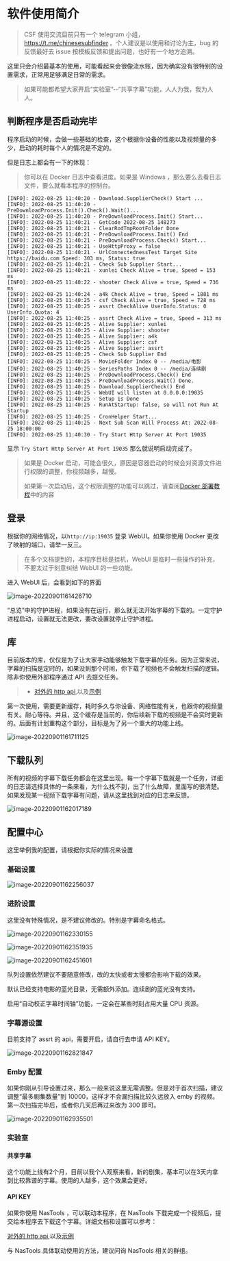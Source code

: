 # 软件使用简介

> CSF 使用交流目前只有一个 telegram 小组，https://t.me/chinesesubfinder 。个人建议是以使用和讨论为主，bug 的反馈最好去 issue 按模板反馈和提出问题，也好有一个地方追溯。

这里只会介绍最基本的使用，可能看起来会很像流水账，因为确实没有很特别的设置需求，正常用足够满足日常的需求。

> 如果可能都希望大家开启“实验室”--“共享字幕”功能，人人为我，我为人人。

## 判断程序是否启动完毕

程序启动的时候，会做一些基础的检查，这个根据你设备的性能以及视频量的多少，启动的耗时每个人的情况是不定的。

但是日志上都会有一下的体现：

> 你可以在 Docker 日志中查看进度。如果是 Windows ，那么要么去看日志文件，要么就看本程序的控制台。

```
[INFO]: 2022-08-25 11:40:20 - Download.SupplierCheck() Start ...
[INFO]: 2022-08-25 11:40:20 - PreDownloadProcess.Init().Check().Wait()...
[INFO]: 2022-08-25 11:40:20 - PreDownloadProcess.Init() Start...
[INFO]: 2022-08-25 11:40:21 - GetCode 2022-08-25 148273
[INFO]: 2022-08-25 11:40:21 - ClearRodTmpRootFolder Done
[INFO]: 2022-08-25 11:40:21 - PreDownloadProcess.Init() End
[INFO]: 2022-08-25 11:40:21 - PreDownloadProcess.Check() Start...
[INFO]: 2022-08-25 11:40:21 - UseHttpProxy = false
[INFO]: 2022-08-25 11:40:21 - UrlConnectednessTest Target Site https://baidu.com Speed: 303 ms, Status: true
[INFO]: 2022-08-25 11:40:21 - Check Sub Supplier Start...
[INFO]: 2022-08-25 11:40:21 - xunlei Check Alive = true, Speed = 153 ms
[INFO]: 2022-08-25 11:40:22 - shooter Check Alive = true, Speed = 736 ms
[INFO]: 2022-08-25 11:40:24 - a4k Check Alive = true, Speed = 1881 ms
[INFO]: 2022-08-25 11:40:25 - csf Check Alive = true, Speed = 728 ms
[INFO]: 2022-08-25 11:40:25 - assrt CheckAlive UserInfo.Status: 0 UserInfo.Quota: 4
[INFO]: 2022-08-25 11:40:25 - assrt Check Alive = true, Speed = 313 ms
[INFO]: 2022-08-25 11:40:25 - Alive Supplier: xunlei
[INFO]: 2022-08-25 11:40:25 - Alive Supplier: shooter
[INFO]: 2022-08-25 11:40:25 - Alive Supplier: a4k
[INFO]: 2022-08-25 11:40:25 - Alive Supplier: csf
[INFO]: 2022-08-25 11:40:25 - Alive Supplier: assrt
[INFO]: 2022-08-25 11:40:25 - Check Sub Supplier End
[INFO]: 2022-08-25 11:40:25 - MovieFolder Index 0 -- /media/电影
[INFO]: 2022-08-25 11:40:25 - SeriesPaths Index 0 -- /media/连续剧
[INFO]: 2022-08-25 11:40:25 - PreDownloadProcess.Check() End
[INFO]: 2022-08-25 11:40:25 - PreDownloadProcess.Wait() Done.
[INFO]: 2022-08-25 11:40:25 - Download.SupplierCheck() End
[INFO]: 2022-08-25 11:40:25 - WebUI will listen at 0.0.0.0:19035
[INFO]: 2022-08-25 11:40:25 - Setup is Done
[INFO]: 2022-08-25 11:40:25 - RunAtStartup: false, so will not Run At Startup
[INFO]: 2022-08-25 11:40:25 - CronHelper Start...
[INFO]: 2022-08-25 11:40:25 - Next Sub Scan Will Process At: 2022-08-25 18:00:00
[INFO]: 2022-08-25 11:40:30 - Try Start Http Server At Port 19035
```

显示 `Try Start Http Server At Port 19035` 那么就说明启动完成了。

> 如果是 Docker 启动，可能会很久，原因是容器启动的时候会对资源文件进行权限的调整，你视频越多，越慢。
>
> 如果第一次启动后，这个权限调整的功能可以跳过，请查阅[Docker 部署教程](https://github.com/allanpk716/ChineseSubFinder/blob/master/docker/readme.md)中的内容

## 登录

根据你的网络情况，以`http://ip:19035` 登录 WebUI。如果你使用 Docker 更改了映射的端口，请举一反三。

> 在多个文档提到的，本程序目标是挂机，WebUI 是临时一些操作的补充，不要太过于刻意纠结 WebUI 的一些功能。

进入 WebUI 后，会看到如下的界面

![image-20220901161426710](软件使用简介.assets/image-20220901161426710.png)

“总览”中的守护进程，如果没有在运行，那么就无法开始字幕的下载的。一定守护进程启动，设置就无法更改，要改设置就停止守护进程。

## 库

目前版本的库，仅仅是为了让大家手动能够触发下载字幕的任务。因为正常来说，字幕的扫描是定时的，如果没到那个时间，你下载了视频也不会触发扫描的逻辑。除非你使用外部程序通过 API 去提交任务。

> - [对外的 http api](https://github.com/allanpk716/ChineseSubFinder/tree/docs/DesignFile/ApiKey设计),以及[示例](https://github.com/allanpk716/ChineseSubFinder/issues/336)

第一次使用，需要更新缓存，耗时多久与你设备、网络性能有关，也跟你的视频量有关。耐心等待。并且，这个缓存是当前的，你后续新下载的视频是不会实时更新的。后面有计划重构这个部分，目标是为了另一个重大的功能上线。

![image-20220901161711125](软件使用简介.assets/image-20220901161711125.png)

## 下载队列

所有的视频的字幕下载任务都会在这里出现。每一个字幕下载就是一个任务，详细的日志请选择具体的一条来看，为什么找不到，出了什么故障，里面写的很清楚。如果发现某一视频下载字幕有问题，请从这里找到对应的日志来反馈。

![image-20220901162017189](软件使用简介.assets/image-20220901162017189.png)

## 配置中心

这里举例我的配置，请根据你实际的情况来设置

### 基础设置

![image-20220901162256037](软件使用简介.assets/image-20220901162256037.png)

### 进阶设置

这里没有特殊情况，是不建议修改的。特别是字幕命名格式。

![image-20220901162330155](软件使用简介.assets/image-20220901162330155.png)



![image-20220901162351935](软件使用简介.assets/image-20220901162351935.png)

![image-20220901162451601](软件使用简介.assets/image-20220901162451601.png)



队列设置依然建议不要随意修改，改的太快或者太慢都会影响下载的效果。

默认已经支持电影的蓝光目录，无需额外添加。连续剧的蓝光没有支持。

启用“自动校正字幕时间轴”功能，一定会在某些时刻占用大量 CPU 资源。

### 字幕源设置

目前支持了 assrt 的 api，需要开启，请自行去申请 API KEY。

![image-20220901162821847](软件使用简介.assets/image-20220901162821847.png)

### Emby 配置

如果你刚从引导设置过来，那么一般来说这里无需调整。但是对于首次扫描，建议调整“最多剧集数量”到 10000，这样才不会漏扫描比较久远放入 emby 的视频。第一次扫描完毕后，或者你几天后再过来改为 300 即可。

![image-20220901162935501](软件使用简介.assets/image-20220901162935501.png)

### 实验室

#### 共享字幕

这个功能上线有2个月，目前以我个人观察来看，新的剧集，基本可以在3天内拿到比较靠谱的字幕。使用的人越多，这个效果会更好。

#### API KEY

如果你使用 NasTools ，可以联动本程序，在 NasTools 下载完成一个视频后，提交给本程序去下载这个字幕。详细文档和设置可以参考：

[对外的 http api](https://github.com/allanpk716/ChineseSubFinder/tree/docs/DesignFile/ApiKey设计),以及[示例](https://github.com/allanpk716/ChineseSubFinder/issues/336)

与 NasTools 具体联动使用的方法，建议问询 NasTools 相关的群组。
